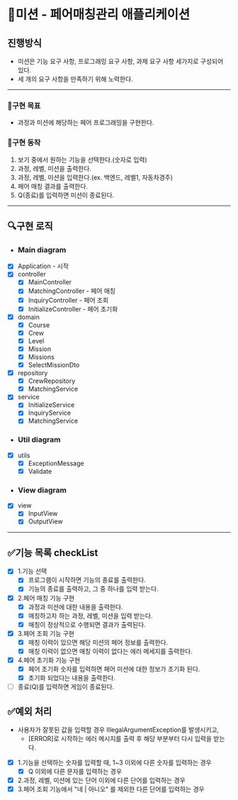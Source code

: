 # 🚀미션 - 페어매칭관리 애플리케이션

## 진행방식

- 미션은 기능 요구 사항, 프로그래밍 요구 사항, 과제 요구 사항 세가지로 구성되어 있다.
- 세 개의 요구 사항을 만족하기 위해 노력한다.

---

### 💙구현 목표

- 과정과 미션에 해당하는 페어 프로그래밍을 구현한다.

### 📜구현 동작

1. 보기 중에서 원하는 기능을 선택한다.(숫자로 입력)
2. 과정, 레벨, 미션을 출력한다.
3. 과정, 레벨, 미션을 입력한다.(ex. 백엔드, 레벨1, 자동차경주)
4. 페어 매칭 결과를 출력한다.
5. Q(종료)를 입력하면 미션이 종료된다.

---

## 🔍구현 로직

- ### Main diagram

- [x] Application - 시작
- [x] controller
  - [x] MainController
  - [x] MatchingController - 페어 매칭
  - [x] InquiryController - 페어 조회
  - [x] InitializeController - 페어 초기화

- [x] domain
  - [x] Course
  - [x] Crew
  - [x] Level
  - [x] Mission
  - [x] Missions
  - [x] SelectMissionDto

- [x] repository
  - [x] CrewRepository
  - [x] MatchingService

- [x] service
  - [x] InitializeService
  - [x] InquiryService
  - [x] MatchingService

- ### Util diagram

- [x] utils
  - [x] ExceptionMessage
  - [x] Validate

- ### View diagram

- [x] view
  - [x] InputView
  - [x] OutputView

---

## ✅기능 목록 checkList

- [x] 1.기능 선택
  - [x] 프로그램이 시작하면 기능의 종료를 출력한다.
  - [x] 기능의 종료를 출력하고, 그 중 하나를 입력 받는다.
- [x] 2.페어 매칭 기능 구현
  - [x] 과정과 미션에 대한 내용을 출력한다.
  - [x] 매칭하고자 하는 과정, 레벨, 미션을 입력 받는다.
  - [x] 매칭이 정상적으로 수행되면 결과가 출력된다.
- [x] 3.페어 조회 기능 구현
  - [x] 매칭 이력이 있으면 해당 미션의 페어 정보를 출력한다.
  - [x] 매칭 이력이 없으면 매칭 이력이 없다는 에러 메세지를 출력한다.
- [x] 4.페어 초기화 기능 구현
  - [x] 페어 초기화 숫자를 입력하면 페어 미션에 대한 정보가 초기화 된다.
  - [x] 초기화 되었다는 내용을 출력한다.
- [ ] 종료(Q)를 입력하면 게임이 종료된다.

## ✅예외 처리

- 사용자가 잘못된 값을 입력할 경우 IllegalArgumentException를 발생시키고,
  - [ERROR]로 시작하는 에러 메시지를 출력 후 해당 부분부터 다시 입력을 받는다.
- [x] 1.기능을 선택하는 숫자를 입력할 때, 1~3 이외에 다른 숫자를 입력하는 경우
  - [x] Q 이외에 다른 문자를 입력하는 경우
- [x] 2.과정, 레벨, 미션에 있는 단어 이외에 다른 단어를 입력하는 경우
- [x] 3.페어 조회 기능에서 "네 | 아니오" 를 제외한 다른 단어를 입력하는 경우